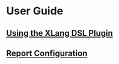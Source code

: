 # User Guide

## [Using the XLang DSL Plugin](idea/idea-plugin.md)

## [Report Configuration](report.md)
<!-- SOURCE_MD5:4570bd4145ea72056bb1ea5d492467dc-->
